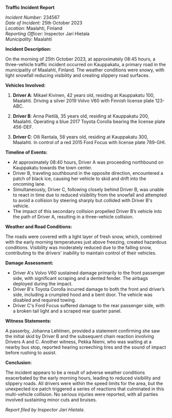 **Traffic Incident Report**

*Incident Number:* 234567  
*Date of Incident:* 25th October 2023  
*Location:* Maalahti, Finland  
*Reporting Officer:* Inspector Jari Hietala  
*Municipality:* Maalahti  

**Incident Description:**

On the morning of 25th October 2023, at approximately 08:45 hours, a three-vehicle traffic incident occurred on Kauppakatu, a primary road in the municipality of Maalahti, Finland. The weather conditions were snowy, with light snowfall reducing visibility and creating slippery road surfaces.

**Vehicles Involved:**

1. **Driver A**: Mikael Kivinen, 42 years old, residing at Kauppakatu 100, Maalahti. Driving a silver 2019 Volvo V60 with Finnish license plate 123-ABC.

2. **Driver B**: Anna Pietilä, 35 years old, residing at Kauppakatu 200, Maalahti. Operating a blue 2017 Toyota Corolla bearing the license plate 456-DEF.

3. **Driver C**: Olli Rantala, 58 years old, residing at Kauppakatu 300, Maalahti. In control of a red 2015 Ford Focus with license plate 789-GHI.

**Timeline of Events:**

- At approximately 08:40 hours, Driver A was proceeding northbound on Kauppakatu towards the town center.
- Driver B, traveling southbound in the opposite direction, encountered a patch of black ice, causing her vehicle to skid and drift into the oncoming lane.
- Simultaneously, Driver C, following closely behind Driver B, was unable to react in time due to reduced visibility from the snowfall and attempted to avoid a collision by steering sharply but collided with Driver B's vehicle.
- The impact of this secondary collision propelled Driver B’s vehicle into the path of Driver A, resulting in a three-vehicle collision.

**Weather and Road Conditions:**

The roads were covered with a light layer of fresh snow, which, combined with the early morning temperatures just above freezing, created hazardous conditions. Visibility was moderately reduced due to the falling snow, contributing to the drivers' inability to maintain control of their vehicles.

**Damage Assessment:**

- Driver A's Volvo V60 sustained damage primarily to the front passenger side, with significant scraping and a dented fender. The airbags deployed during the impact.
- Driver B's Toyota Corolla incurred damage to both the front and driver’s side, including a crumpled hood and a bent door. The vehicle was disabled and required towing.
- Driver C's Ford Focus suffered damage to the rear passenger side, with a broken tail light and a scraped rear quarter panel.

**Witness Statements:**

A passerby, Johanna Lehtinen, provided a statement confirming she saw the initial skid by Driver B and the subsequent chain reaction involving Drivers A and C. Another witness, Pekka Niemi, who was waiting at a nearby bus stop, reported hearing screeching tires and the sound of impact before rushing to assist.

**Conclusion:**

The incident appears to be a result of adverse weather conditions exacerbated by the early morning hours, leading to reduced visibility and slippery roads. All drivers were within the speed limits for the area, but the unexpected ice patch triggered a series of reactions that culminated in this multi-vehicle collision. No serious injuries were reported, with all parties involved sustaining minor cuts and bruises.

*Report filed by Inspector Jari Hietala.*